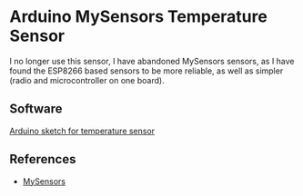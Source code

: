 # Arduino MySensors Temperature Sensor

I no longer use this sensor, I have abandoned MySensors sensors, as I have found the ESP8266 based sensors to be more reliable, as well as simpler (radio and microcontroller on one board).

## Software

[Arduino sketch for temperature sensor](Dallas_DS18B20_Temperature_Sensor)

## References
 - [MySensors](https;//mysensors.org/build/temp)
